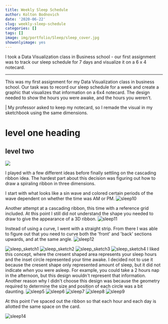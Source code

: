 ```yaml
---
title: Weekly Sleep Schedule
author: Kolton Bodnovich
date: '2020-06-22'
slug: weekly-sleep-schedule
categories: []
tags: []
image: img/portfolio/Sleep/sleep_cover.jpg
showonlyimage: yes
---
```


I took a Data Visualization class in Business school - our first assignment was to track our sleep schedule for 7 days and visualize it on a 6 x 4 notecard. 

<!--more--> 

*****

This was my first assignment for my Data Visualization class in business school. Our task was to record our sleep schedule for a week and create a graphic that visualizes that information on a 6x4 notecard. The design needed to show the hours you were awake, and the hours you weren't. 

| My professor asked to keep my notecard, so I remade the visual in my sketchbook using the same dimensions. 

level one heading
=======================

level two 
-----------------------------

![](/portfolio/Sleep_files/Sleep_final_maybe_smaller.jpg)

I played with a few different ideas before finally settling on the cascading ribbon idea. The hardest part about this decision was figuring out how to draw a spiraling ribbon in three dimensions.  

I start with what looks like a sin wave and colored certain periods of the wave dependent on whether the time was AM or PM.
![sleep10](/portfolio/Sleep_files/sleep_sketch10.jpg)

Another attempt at a cascading ribbon, this time with a reference grid included. At this point I still did not understand the shape you needed to draw to give the appearance of a 3D ribbon. 
![sleep11](/portfolio/Sleep_files/sleep_sketch11.jpg)

Instead of using a curve, I went with a straight strip. From there I was able to figure out that you need to curve both the 'front' and 'back' sections upwards, and at the same angle. 
![sleep12](/portfolio/Sleep_files/sleep_sketch12.jpg)


![sleep_sketch1](/portfolio/Sleep_files/sleep_sketch1.jpg)
![sleep_sketch2](/portfolio/Sleep_files/sleep_sketch2.jpg)
![sleep_sketch3](/portfolio/Sleep_files/sleep_sketch3.jpg)
![sleep_sketch4](/portfolio/Sleep_files/sleep_sketch4.jpg)
I liked this concept, where the cresent shaped area represents your sleep hours and the inset circle represented your time awake. I decided not to use it because the cresent shape only represented amount of sleep, but it did not indicate *when* you were asleep. For example, you could take a 2 hours nap in the afternoon, but this design wouldn't represent that information. Another reason why I didn't choose this design was because the geometry required to determine the size and position of each circle was a bit daunting. 
![sleep5](/portfolio/Sleep_files/sleep_sketch5.jpg)
![sleep6](/portfolio/Sleep_files/sleep_sketch6.jpg)
![sleep7](/portfolio/Sleep_files/sleep_sketch7.jpg)
![sleep8](/portfolio/Sleep_files/sleep_sketch8.jpg)
![sleep9](/portfolio/Sleep_files/sleep_sketch9.jpg)


At this point I've spaced out the ribbon so that each hour and each day is allotted the same space on the card. 

![sleep14](/portfolio/Sleep_files/sleep_sketch14.jpg)
